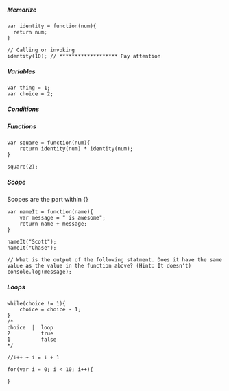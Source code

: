 ##### Memorize
```
var identity = function(num){
  return num;
}

// Calling or invoking
identity(10); // ******************* Pay attention
```

##### Variables
```
var thing = 1;
var choice = 2;
```
##### Conditions
##### Functions
```
var square = function(num){
	return identity(num) * identity(num);
}

square(2);
```
##### Scope
Scopes are the part within {}
```
var nameIt = function(name){
	var message = " is awesome";
	return name + message;
}

nameIt("Scott");
nameIt("Chase");

// What is the output of the following statment. Does it have the same value as the value in the function above? (Hint: It doesn't)
console.log(message);
```
##### Loops
```
while(choice != 1){
	choice = choice - 1;
}
/*
choice  |  loop
2          true
1          false
*/

//i++ ~ i = i + 1

for(var i = 0; i < 10; i++){

}
```
